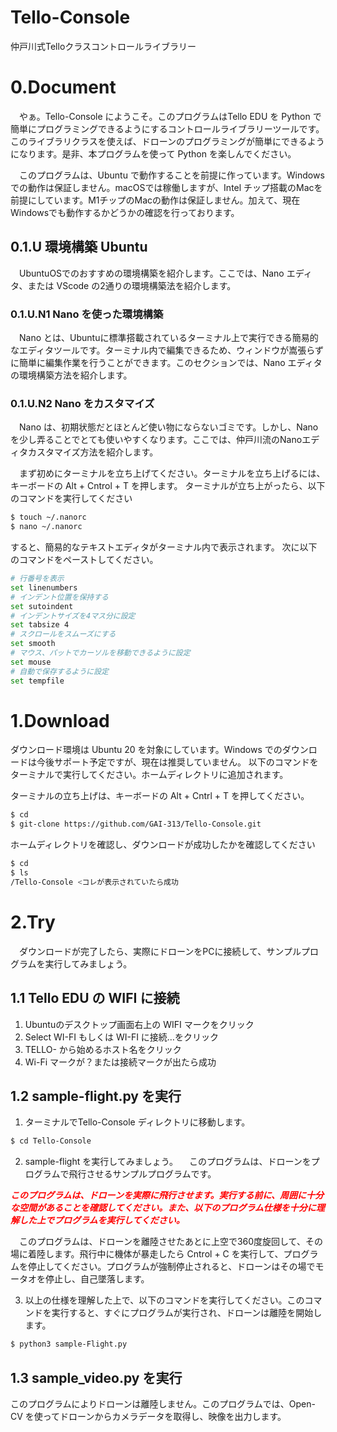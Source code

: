# Tello-Console
仲戸川式Telloクラスコントロールライブラリー
# 0.Document
　やぁ。Tello-Console にようこそ。このプログラムはTello EDU を Python で簡単にプログラミングできるようにするコントロールライブラリーツールです。このライブラリクラスを使えば、ドローンのプログラミングが簡単にできるようになります。是非、本プログラムを使って Python を楽しんでください。
  
　このプログラムは、Ubuntu で動作することを前提に作っています。Windows での動作は保証しません。macOSでは稼働しますが、Intel チップ搭載のMacを前提にしています。M1チップのMacの動作は保証しません。加えて、現在Windowsでも動作するかどうかの確認を行っております。
  
## 0.1.U 環境構築 Ubuntu
　UbuntuOSでのおすすめの環境構築を紹介します。ここでは、Nano エディタ、または VScode の2通りの環境構築法を紹介します。
### 0.1.U.N1 Nano を使った環境構築
　Nano とは、Ubuntuに標準搭載されているターミナル上で実行できる簡易的なエディタツールです。ターミナル内で編集できるため、ウィンドウが嵩張らずに簡単に編集作業を行うことができます。このセクションでは、Nano エディタの環境構築方法を紹介します。
### 0.1.U.N2 Nano をカスタマイズ
　Nano は、初期状態だとほとんど使い物にならないゴミです。しかし、Nanoを少し弄ることでとても使いやすくなります。ここでは、仲戸川流のNanoエディタカスタマイズ方法を紹介します。
  
　まず初めにターミナルを立ち上げてください。ターミナルを立ち上げるには、キーボードの Alt + Cntrol + T を押します。
 ターミナルが立ち上がったら、以下のコマンドを実行してください
```bash
$ touch ~/.nanorc
$ nano ~/.nanorc
```
すると、簡易的なテキストエディタがターミナル内で表示されます。
次に以下のコマンドをペーストしてください。
```bash
# 行番号を表示
set linenumbers
# インデント位置を保持する
set sutoindent
# インデントサイズを4マス分に設定
set tabsize 4
# スクロールをスムーズにする
set smooth
# マウス、パットでカーソルを移動できるように設定
set mouse
# 自動で保存するように設定
set tempfile
```
# 1.Download
ダウンロード環境は Ubuntu 20 を対象にしています。Windows でのダウンロードは今後サポート予定ですが、現在は推奨していません。
以下のコマンドをターミナルで実行してください。ホームディレクトリに追加されます。
  
ターミナルの立ち上げは、キーボードの Alt + Cntrl + T を押してください。
```bash
$ cd
$ git-clone https://github.com/GAI-313/Tello-Console.git
```
ホームディレクトリを確認し、ダウンロードが成功したかを確認してください
```bash
$ cd
$ ls
/Tello-Console <コレが表示されていたら成功
```
# 2.Try
　ダウンロードが完了したら、実際にドローンをPCに接続して、サンプルプログラムを実行してみましょう。
## 1.1 Tello EDU の WIFI に接続
1. Ubuntuのデスクトップ画面右上の WIFI マークをクリック
2. Select WI-FI もしくは WI-FI に接続…をクリック
3. TELLO- から始めるホスト名をクリック
4. Wi-Fi マークが？または接続マークが出たら成功
  
## 1.2 sample-flight.py を実行
1. ターミナルでTello-Console ディレクトリに移動します。
```bash
$ cd Tello-Console
```
2. sample-flight を実行してみましょう。
　このプログラムは、ドローンをプログラムで飛行させるサンプルプログラムです。
   
<span style="color: red">***このプログラムは、ドローンを実際に飛行させます。実行する前に、周囲に十分な空間があることを確認してください。また、以下のプログラム仕様を十分に理解した上でプログラムを実行してください。***</span>
  
　このプログラムは、ドローンを離陸させたあとに上空で360度旋回して、その場に着陸します。飛行中に機体が暴走したら Cntrol + C を実行して、プログラムを停止してください。プログラムが強制停止されると、ドローンはその場でモータオを停止し、自己墜落します。
   
 3. 以上の仕様を理解した上で、以下のコマンドを実行してください。このコマンドを実行すると、すぐにプログラムが実行され、ドローンは離陸を開始します。
 ```bash
 $ python3 sample-Flight.py
 ```
 ## 1.3 sample_video.py を実行
 このプログラムによりドローンは離陸しません。このプログラムでは、Open-CV を使ってドローンからカメラデータを取得し、映像を出力します。

